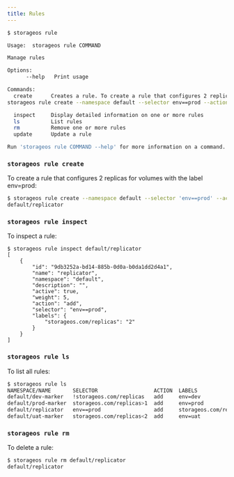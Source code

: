 ```yaml
---
title: Rules
---
```



```bash
$ storageos rule

Usage:	storageos rule COMMAND

Manage rules

Options:
      --help   Print usage

Commands:
  create      Creates a rule. To create a rule that configures 2 replicas for volumes with the label env=prod, run:
storageos rule create --namespace default --selector env==prod --action add --label storageos.com/replicas=2 replicator

  inspect     Display detailed information on one or more rules
  ls          List rules
  rm          Remove one or more rules
  update      Update a rule

Run 'storageos rule COMMAND --help' for more information on a command.
```

### `storageos rule create`
To create a rule that configures 2 replicas for volumes with the label env=prod:

```bash
$ storageos rule create --namespace default --selector 'env==prod' --action add --label storageos.com/replicas=2 replicator
default/replicator
```

### `storageos rule inspect`
To inspect a rule:

```
$ storageos rule inspect default/replicator
[
    {
        "id": "9db3252a-bd14-885b-0d0a-b0da1dd2d4a1",
        "name": "replicator",
        "namespace": "default",
        "description": "",
        "active": true,
        "weight": 5,
        "action": "add",
        "selector": "env==prod",
        "labels": {
            "storageos.com/replicas": "2"
        }
    }
]
```

### `storageos rule ls`
To list all rules:

```bash
$ storageos rule ls
NAMESPACE/NAME       SELECTOR                  ACTION  LABELS
default/dev-marker   !storageos.com/replicas   add     env=dev
default/prod-marker  storageos.com/replicas>1  add     env=prod
default/replicator   env==prod                 add     storageos.com/replicas=2
default/uat-marker   storageos.com/replicas<2  add     env=uat
```

### `storageos rule rm`
To delete a rule:

```bash
$ storageos rule rm default/replicator
default/replicator
```
